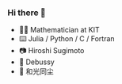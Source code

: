 ### Hi there 👋

- 👨‍💼 Mathematician at KIT
- ⌨️ Julia / Python / C / Fortran
- 📷 Hiroshi Sugimoto
- 🎼 Debussy
- 📗 和光同尘
<!---
- 📫 https://xiaotianbai.com

![stats](https://github-readme-stats.vercel.app/api?username=vavrines&show_icons=true&hide_border=true)-->
